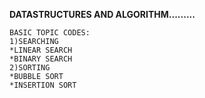 **DATASTRUCTURES AND ALGORITHM.........**
```
BASIC TOPIC CODES:
1)SEARCHING
*LINEAR SEARCH
*BINARY SEARCH
2)SORTING
*BUBBLE SORT
*INSERTION SORT
```
